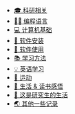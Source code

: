 <!-- docs/_sidebar.md -->
<!-- - 🎓科研
    - [科研有用的网站](科研/科研有用的网站)
    - [命名数据网络](科研/命名数据网络)
    - [论文写作](科研/论文写作)
- 📁 安装软件
    - [安装ndnSIM](安装软件/)
    - [VS新建cpp自动添加作者版权等信息](安装软件/VS新建cpp自动添加作者版权等信息)
- 💾 软件使用
    - [LaTex](软件使用/LaTex)
    - [Origin](软件使用/Origin)
- 💻 计算机基础
    - [数据结构](计算机基础/数据结构)
    - [计算机网络](计算机基础/计算机网络)
- 👨‍💻 编程语言
    - [C/C++](编程/C++)
    - [Python](编程/Python)
    - [linux常用指令](编程/Ubuntu常用命令)
    - [Matlab](编程/Matlab)
    - [Markdown](编程/Markdown.md)
- 📚 学习方法
    - [费曼学习法](学习方法/费曼学习法)
    - [编程学习](学习方法/学习编程感悟)
- 💡 英语学习
    - [听力](英语学习/听力)
- ⛷️ 运动
    - [为什么要运动](运动/为什么要运动)
    - [羽毛球](运动/羽毛球)
- 📖 生活 & 读书感悟
    - [考研&科研](生活读书感悟/关于科研与工程,关于考研与就业)
    - [冬奥感悟](生活读书感悟/冬奥感悟)
    - [观李健视频](生活读书感悟/李健)
    - [吴军-《态度》](生活读书感悟/吴军-态度)
    - [吴军-《格局》](生活读书感悟/吴军-格局)
    - [《人世间》](生活读书感悟/人世间)
    - [大四一年反思](生活读书感悟/大四反思)
- 💭 这是研究生的生活
    - [研究生的生活(1)](这是研究生的生活/这是研究生的生活1)
- ▫️▫️▫️ 其他
    - [配置docsify](其他/配置docsify) -->
- [🎓 科研相关](科研/科研相关_总)
- [👨‍💻 编程语言](编程/编程总)
- [💻 计算机基础](计算机基础/计算机总)
- [📁 软件安装](安装软件/软件安装总)
- [💾 软件使用](软件使用/软件使用总)
- [📚 学习方法](学习方法/学习方法总)
- [💡  英语学习](英语学习/听力)
- [🏃  运动](运动/运动总)
- [📖 生活 & 读书感悟](生活读书感悟/读书生活感悟总)
- [💭 这是研究生的生活](这是研究生的生活/这是研究生的生活总)
- [🌏 其他一些记录](其他/其他总)


